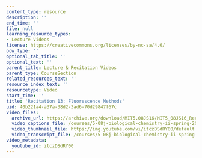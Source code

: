 ```yaml
---
content_type: resource
description: ''
end_time: ''
file: null
learning_resource_types:
- Lecture Videos
license: https://creativecommons.org/licenses/by-nc-sa/4.0/
ocw_type: ''
optional_tab_title: ''
optional_text: ''
parent_title: Lecture & Recitation Videos
parent_type: CourseSection
related_resources_text: ''
resource_index_text: ''
resourcetype: Video
start_time: ''
title: 'Recitation 13: Fluorescence Methods'
uid: 40b221a4-a37a-38d2-3ad6-70d29847f67c
video_files:
  archive_url: https://archive.org/download/MIT5.08JS16/MIT5_08JS16_Recitation_13_300k.mp4
  video_captions_file: /courses/5-08j-biological-chemistry-ii-spring-2016/a6df0d5eb31f5fe8942d3772f94295f3_itczDSdRY00.vtt
  video_thumbnail_file: https://img.youtube.com/vi/itczDSdRY00/default.jpg
  video_transcript_file: /courses/5-08j-biological-chemistry-ii-spring-2016/b961fb259a08cf573adca8298a69d230_itczDSdRY00.pdf
video_metadata:
  youtube_id: itczDSdRY00
---
```

